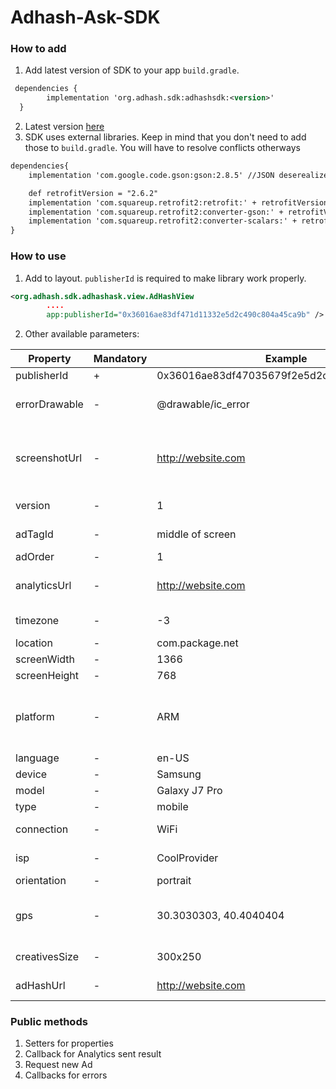 # Adhash-Ask-SDK

### How to add

1. Add latest version of SDK to your app `build.gradle`. 

```xml
 dependencies {
        implementation 'org.adhash.sdk:adhashsdk:<version>'
  }
```

2. Latest version [here](https://github.com/RuslanNelipa/Adhash-Ask-SDK/releases "Releases")
3. SDK uses external libraries. Keep in mind that you don't need to add those to `build.gradle`. You will have to resolve conflicts otherways

```xml
dependencies{
    implementation 'com.google.code.gson:gson:2.8.5' //JSON deserealizer

    def retrofitVersion = "2.6.2"
    implementation 'com.squareup.retrofit2:retrofit:' + retrofitVersion //API calls
    implementation 'com.squareup.retrofit2:converter-gson:' + retrofitVersion
    implementation 'com.squareup.retrofit2:converter-scalars:' + retrofitVersion
}
```

### How to use
1) Add to layout. `publisherId` is required to make library work properly.
```xml
<org.adhash.sdk.adhashask.view.AdHashView
        ....
        app:publisherId="0x36016ae83df471d11332e5d2c490c804a45ca9b" />
```
2) Other available parameters:

| Property | Mandatory | Example | Explanation  |
| ------------ | ------------ | ------------ | ------------ |
|publisherId | + | 0x36016ae83df47035679f2e5d2c490c804a67ca9b | Publisher ID |
|errorDrawable | - | @drawable/ic_error | Image resource that will be placed if any error occured during ad loading  |
|screenshotUrl | - |http://website.com | URL to chish user will redirected when screenshot taken. This works only if READ_EXTERNAL_STORAGE prmission is given |
|version | - | 1 | Version of SKD usage. Set by user |
|adTagId | - |middle of screen | Text form. Identifier for location of Ad on screen |
|adOrder | - |1 | Order of the Ad on screen |
|analyticsUrl | - |http://website.com | URL which will be called as GET request with advertiser parameters |
|timezone | - |-3 | Timezone, stands for GMT+3:00 |
|location | - |com.package.net | unique application identifier |
|screenWidth | - |1366 | Screen width |
|screenHeight | - |768 | Screen height |
|platform | - |ARM | Device platform, something like 'ARM','iPad','iPhone','Linux aarch64','Linux armv7l','Linux i686',... |
|language | - |en-US | Locale settings |
|device | - |Samsung | Device brand name |
|model | - |Galaxy J7 Pro | Device model name |
|type | - |mobile | "mobile" or "tablet" |
|connection | - |WiFi | Connection type - WiFi, LTE, EDGE, HSDPA, etc. |
|isp | - |CoolProvider | Internet service provider / carrier ID |
|orientation | - |portrait | screen orientation |
|gps | - |30.3030303, 40.4040404 | coordinates. SDK tries to fetch it automatically of LOCATION permission is granted |
|creativesSize | - |300x250 | size in pixels of requested Ad |
|adHashUrl | - |http://website.com | URL which will be opened when user clicks on AH icon |

### Public methods
1. Setters for properties
2. Callback for Analytics sent result
3. Request new Ad
4. Callbacks for errors
